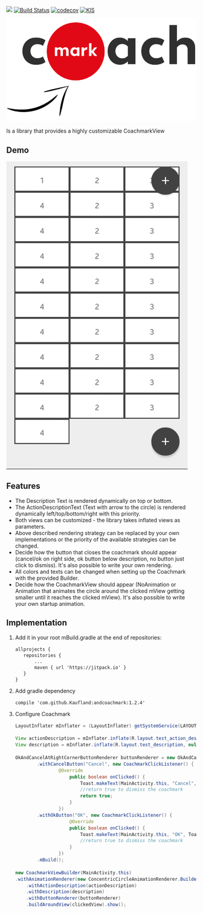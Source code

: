 [![](https://jitpack.io/v/Kaufland/andcoachmark.svg)](https://jitpack.io/#Kaufland/andcoachmark)
[![Build Status](https://travis-ci.org/Kaufland/andcoachmark.svg?branch=master)](https://travis-ci.org/Kaufland/andcoachmark)
[![codecov](https://codecov.io/gh/Kaufland/andcoachmark/branch/master/graph/badge.svg)](https://codecov.io/gh/Kaufland/andcoachmark)
[![KIS](https://img.shields.io/badge/KIS-awesome-red.svg)](http://www.spannende-it.de)

![](https://raw.githubusercontent.com/Kaufland/andcoachmark/master/coachmark.png)

Is a library that provides a highly customizable CoachmarkView


## Demo

![](https://raw.githubusercontent.com/Kaufland/andcoachmark/master/ezgif-2-96da2400cb.gif)


## Features

* The Description Text is rendered  dynamically on top or bottom.
* The ActionDescriptionText (Text with arrow to the circle) is rendered dynamically left/top/bottom/right with this priority.
* Both views can be customized - the library takes inflated views as parameters.
* Above described rendering strategy can be replaced by your own implementations or the priority of the available strategies can be changed.
* Decide how the button that closes the coachmark should appear (cancel/ok on right side, ok button below description, no button just click to dismiss). It's also possible to write your own rendering.
* All colors and texts can be changed when setting up the Coachmark with the provided Builder.
* Decide how the CoachmarkView should appear (NoAnimation or Animation that animates the circle around the clicked mView getting smaller until it reaches the clicked mView). It's also possible to write your own startup animation.

## Implementation


1. Add it in your root mBuild.gradle at the end of repositories:

	 ```
	allprojects {
		repositories {
			...
			maven { url 'https://jitpack.io' }
		}
	}
	```

2. Add gradle dependency

    ```
    compile 'com.github.Kaufland:andcoachmark:1.2.4'
    ```

3. Configure Coachmark 

	``` java
	LayoutInflater mInflater = (LayoutInflater) getSystemService(LAYOUT_INFLATER_SERVICE);
	        
	View actionDescription = mInflater.inflate(R.layout.test_action_description, null);
	View description = mInflater.inflate(R.layout.test_description, null);

	OkAndCancelAtRightCornerButtonRenderer buttonRenderer = new OkAndCancelAtRightCornerButtonRenderer.Builder(this)
         	.withCancelButton("Cancel", new CoachmarkClickListener() {
                	@Override
                    	public boolean onClicked() {
                        	Toast.makeText(MainActivity.this, "Cancel", Toast.LENGTH_LONG).show();
                        	//return true to dismiss the coachmark
                        	return true;
                    	}
                	})
          	.withOkButton("OK", new CoachmarkClickListener() {
                    	@Override
                    	public boolean onClicked() {
                        	Toast.makeText(MainActivity.this, "OK", Toast.LENGTH_LONG).show();
                        	//return true to dismiss the coachmark
                    	}
                	})
          	.mBuild();

	new CoachmarkViewBuilder(MainActivity.this)
	.withAnimationRenderer(new ConcentricCircleAnimationRenderer.Builder().withDuration(500).mBuild())
    	.withActionDescription(actionDescription)
    	.withDescription(description)
    	.withButtonRenderer(buttonRenderer)
    	.buildAroundView(clickedView).show();
	```

